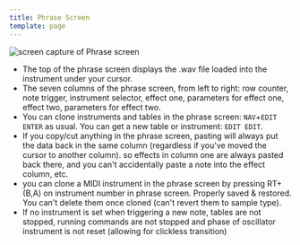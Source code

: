 ```yaml
---
title: Phrase Screen
template: page
---
```


![screen capture of Phrase screen](image/phrase-screen-small.png)

- The top of the phrase screen displays the .wav file loaded into the instrument under your cursor.
- The seven columns of the phrase screen, from left to right: row counter, note trigger, instrument selector, effect one, parameters for effect one, effect two, parameters for effect two.
- You can clone instruments and tables in the phrase screen: `NAV`+`EDIT ENTER` as usual. You can get a new table or instrument: `EDIT EDIT`.
- If you copy/cut anything in the phrase screen, pasting will always put the data back in the same column (regardless if you've moved the cursor to another column). so effects in column one are always pasted back there, and you can't accidentally paste a note into the effect column, etc.
- you can clone a MIDI instrument in the phrase screen by pressing RT+(B,A) on instrument number in phrase screen. Properly saved & restored. You can't delete them once cloned (can't revert them to sample type).
- If no instrument is set when triggering a new note, tables are not stopped, running commands are not stopped and phase of oscillator instrument is not reset (allowing for clickless transition)
